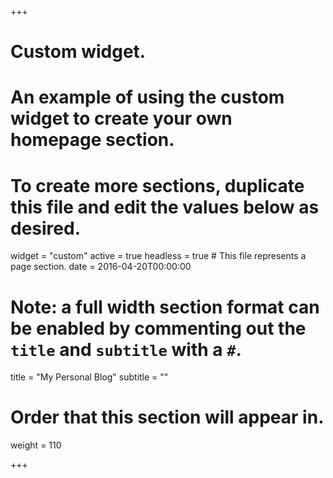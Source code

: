 +++
# Custom widget.
# An example of using the custom widget to create your own homepage section.
# To create more sections, duplicate this file and edit the values below as desired.
widget = "custom"
active = true
headless = true  # This file represents a page section.
date = 2016-04-20T00:00:00

# Note: a full width section format can be enabled by commenting out the `title` and `subtitle` with a `#`.
title = "My Personal Blog"
subtitle = ""

# Order that this section will appear in.
weight = 110


+++
